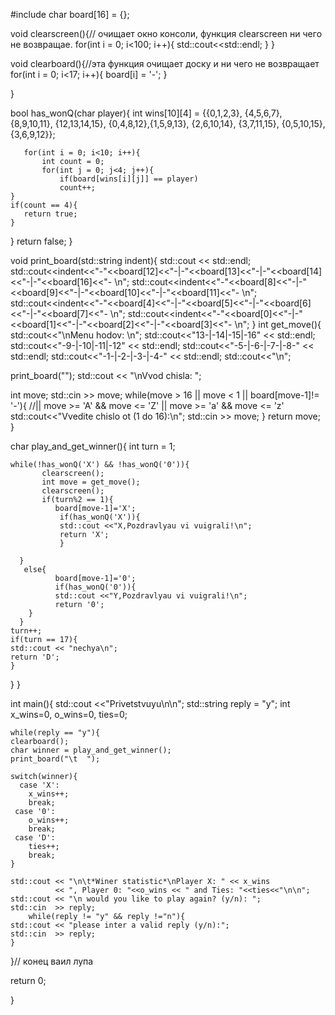 
#include <iostream>
char board[16] = {};

void clearscreen(){// очищает окно консоли, функция clearscreen ни чего не возвращае.
     for(int i = 0; i<100; i++){
            std::cout<<std::endl;
  }
}

void clearboard(){//эта функция очищает доску и ни чего не возвращает
    for(int i = 0; i<17; i++){
            board[i] = '-';
    }

}

bool has_wonQ(char player){
  int wins[10][4] = {{0,1,2,3}, {4,5,6,7}, {8,9,10,11}, {12,13,14,15}, {0,4,8,12},{1,5,9,13},
                     {2,6,10,14}, {3,7,11,15}, {0,5,10,15}, {3,6,9,12}};

       for(int i = 0; i<10; i++){
           int count = 0;
           for(int j = 0; j<4; j++){
               if(board[wins[i][j]] == player)
               count++;
    }
    if(count == 4){
       return true;
    }
  }
  return false;
}

void print_board(std::string indent){
  std::cout << std::endl;
  std::cout<<indent<<"-"<<board[12]<<"-|-"<<board[13]<<"-|-"<<board[14]<<"-|-"<<board[16]<<"- \n";
  std::cout<<indent<<"-"<<board[8]<<"-|-"<<board[9]<<"-|-"<<board[10]<<"-|-"<<board[11]<<"- \n";
  std::cout<<indent<<"-"<<board[4]<<"-|-"<<board[5]<<"-|-"<<board[6]<<"-|-"<<board[7]<<"- \n";
  std::cout<<indent<<"-"<<board[0]<<"-|-"<<board[1]<<"-|-"<<board[2]<<"-|-"<<board[3]<<"- \n";
}
int get_move(){
     std::cout<<"\nMenu hodov: \n";
  std::cout<<"13-|-14|-15|-16" << std::endl;
  std::cout<<"-9-|-10|-11|-12" << std::endl;
  std::cout<<"-5-|-6-|-7-|-8-" << std::endl;
  std::cout<<"-1-|-2-|-3-|-4-" << std::endl;
  std::cout<<"\n";

print_board("");
std::cout << "\nVvod chisla: ";


  int move;
  std::cin >> move;
  while(move > 16 || move < 1 || board[move-1]!= '-'){ //|| move >= 'A' && move <= 'Z' || move >= 'a' && move <= 'z'
  std::cout<<"Vvedite chislo ot (1 do 16):\n";
  std::cin >> move;
  }
  return move;
}

char play_and_get_winner(){
    int turn = 1;

    while(!has_wonQ('X') && !has_wonQ('0')){
           clearscreen();
           int move = get_move();
           clearscreen();
           if(turn%2 == 1){
              board[move-1]='X';
               if(has_wonQ('X')){
               std::cout <<"X,Pozdravlyau vi vuigrali!\n";
               return 'X';
               }

      }
       else{
              board[move-1]='0';
              if(has_wonQ('0')){
              std::cout <<"Y,Pozdravlyau vi vuigrali!\n";
              return '0';
        }
      }
    turn++;
    if(turn == 17){
    std::cout << "nechya\n";
    return 'D';
    }
  }
}

int main(){
    std::cout <<"Privetstvuyu\n\n";
    std::string reply = "y";
    int x_wins=0, o_wins=0, ties=0;

    while(reply == "y"){
    clearboard();
    char winner = play_and_get_winner();
    print_board("\t  ");

    switch(winner){
      case 'X':
        x_wins++;
        break;
     case '0':
        o_wins++;
        break;
     case 'D':
        ties++;
        break;
    }

    std::cout << "\n\t*Winer statistic*\nPlayer X: " << x_wins
              << ", Player 0: "<<o_wins << " and Ties: "<<ties<<"\n\n";
    std::cout << "\n would you like to play again? (y/n): ";
    std::cin  >> reply;
        while(reply != "y" && reply !="n"){
    std::cout << "please inter a valid reply (y/n):";
    std::cin  >> reply;
    }

   }// конец ваил лупа

  return 0;

}
